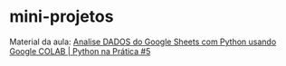 # mini-projetos

Material da aula:
[Analise DADOS do Google Sheets com Python usando Google COLAB | Python na Prática #5](https://www.youtube.com/watch?v=8vKvsLTLDzs)
